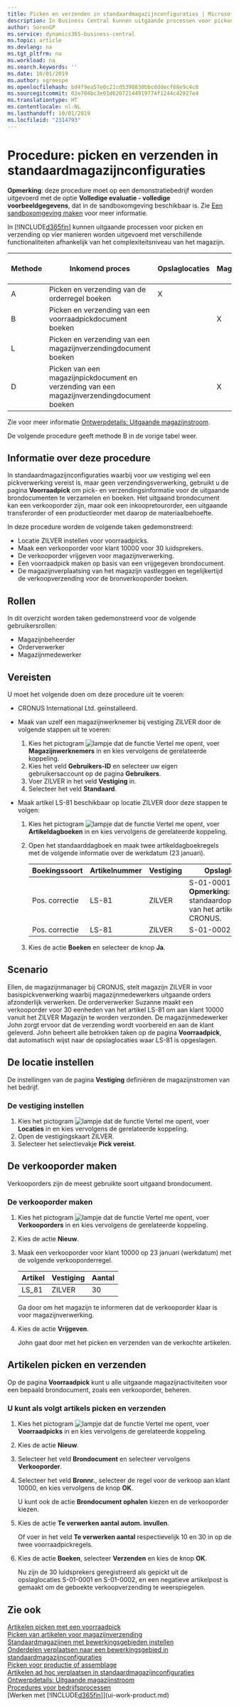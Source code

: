 ```yaml
---
title: Picken en verzenden in standaardmagazijnconfiguraties | Microsoft Docs
description: In Business Central kunnen uitgaande processen voor picken en verzending op vier manieren worden uitgevoerd met verschillende functionaliteiten afhankelijk van het complexiteitsniveau van het magazijn.
author: SorenGP
ms.service: dynamics365-business-central
ms.topic: article
ms.devlang: na
ms.tgt_pltfrm: na
ms.workload: na
ms.search.keywords: ''
ms.date: 10/01/2019
ms.author: sgroespe
ms.openlocfilehash: bd4f9ea57e0c21cd5398830bbcdddecf68e9c4c0
ms.sourcegitcommit: 02e704bc3e01d62072144919774f1244c42827e4
ms.translationtype: HT
ms.contentlocale: nl-NL
ms.lasthandoff: 10/01/2019
ms.locfileid: "2314793"
---
```

# <a name="walkthrough-picking-and-shipping-in-basic-warehouse-configurations"></a>Procedure: picken en verzenden in standaardmagazijnconfiguraties

**Opmerking**: deze procedure moet op een demonstratiebedrijf worden uitgevoerd met de optie **Volledige evaluatie - volledige voorbeeldgegevens**, dat in de sandboxomgeving beschikbaar is. Zie [Een sandboxomgeving maken](across-how-create-sandbox-environment.md) voor meer informatie.

In [!INCLUDE[d365fin](includes/d365fin_md.md)] kunnen uitgaande processen voor picken en verzending op vier manieren worden uitgevoerd met verschillende functionaliteiten afhankelijk van het complexiteitsniveau van het magazijn.  

|Methode|Inkomend proces|Opslaglocaties|Magazijnpicks|Verzendingen|Complexiteitsniveau (zie [Ontwerpdetails: Magazijninstelling](design-details-warehouse-setup.md))|  
|------------|---------------------|----------|-----------|---------------|--------------------------------------------------------------------------------------------------------------------|  
|A|Picken en verzending van de orderregel boeken|X|||2|  
|B|Picken en verzending van een voorraadpickdocument boeken||X||3|  
|L|Picken en verzending van een magazijnverzendingdocument boeken|||X|5-4-6|  
|D|Picken van een magazijnpickdocument en verzending van een magazijnverzendingdocument boeken||X|X|5-4-6|  

Zie voor meer informatie [Ontwerpdetails: Uitgaande magazijnstroom](design-details-outbound-warehouse-flow.md).  

De volgende procedure geeft methode B in de vorige tabel weer.  

## <a name="about-this-walkthrough"></a>Informatie over deze procedure  
In standaardmagazijnconfiguraties waarbij voor uw vestiging wel een pickverwerking vereist is, maar geen verzendingsverwerking, gebruikt u de pagina **Voorraadpick** om pick- en verzendingsinformatie voor de uitgaande brondocumenten te verzamelen en boeken. Het uitgaand brondocument kan een verkooporder zijn, maar ook een inkoopretourorder, een uitgaande transferorder of een productieorder met daarop de materiaalbehoefte.  

In deze procedure worden de volgende taken gedemonstreerd:  

-   Locatie ZILVER instellen voor voorraadpicks.  
-   Maak een verkooporder voor klant 10000 voor 30 luidsprekers.  
-   De verkooporder vrijgeven voor magazijnverwerking.  
-   Een voorraadpick maken op basis van een vrijgegeven brondocument.  
-   De magazijnverplaatsing van het magazijn vastleggen en tegelijkertijd de verkoopverzending voor de bronverkooporder boeken.  

## <a name="roles"></a>Rollen  
In dit overzicht worden taken gedemonstreerd voor de volgende gebruikersrollen:  

-   Magazijnbeheerder  
-   Orderverwerker  
-   Magazijnmedewerker  

## <a name="prerequisites"></a>Vereisten  
U moet het volgende doen om deze procedure uit te voeren:  

-   CRONUS International Ltd. geïnstalleerd.  
-   Maak van uzelf een magazijnwerknemer bij vestiging ZILVER door de volgende stappen uit te voeren:  

    1.  Kies het pictogram ![lampje dat de functie Vertel me opent](media/ui-search/search_small.png "Vertel me wat u wilt doen"), voer **Magazijnwerknemers** in en kies vervolgens de gerelateerde koppeling.  
    2.  Kies het veld **Gebruikers-ID** en selecteer uw eigen gebruikersaccount op de pagina **Gebruikers**.  
    3.  Voer ZILVER in het veld **Vestiging** in.  
    4.  Selecteer het veld **Standaard**.  

-   Maak artikel LS-81 beschikbaar op locatie ZILVER door deze stappen te volgen:  

    1.  Kies het pictogram ![lampje dat de functie Vertel me opent](media/ui-search/search_small.png "Vertel me wat u wilt doen"), voer **Artikeldagboeken** in en kies vervolgens de gerelateerde koppeling.  
    2.  Open het standaarddagboek en maak twee artikeldagboekregels met de volgende informatie over de werkdatum (23 januari).  

        |Boekingssoort|Artikelnummer|Vestiging|Opslaglocatie|Aantal|  
        |----------------|-----------------|-------------------|--------------|--------------|  
        |Pos. correctie|LS-81|ZILVER|S-01-0001 **Opmerking:** de standaardopslaglocatie van het artikel in CRONUS.|20|  
        |Pos. correctie|LS-81|ZILVER|S-01-0002|20|  

    3.  Kies de actie **Boeken** en selecteer de knop **Ja**.  

## <a name="story"></a>Scenario  
Ellen, de magazijnmanager bij CRONUS, stelt magazijn ZILVER in voor basispickverwerking waarbij magazijnmedewerkers uitgaande orders afzonderlijk verwerken. De orderverwerker Suzanne maakt een verkooporder voor 30 eenheden van het artikel LS-81 om aan klant 10000 vanuit het ZILVER Magazijn te worden verzonden. De magazijnmedewerker John zorgt ervoor dat de verzending wordt voorbereid en aan de klant geleverd. John beheert alle betrokken taken op de pagina **Voorraadpick**, dat automatisch wijst naar de opslaglocaties waar LS-81 is opgeslagen.  

## <a name="setting-up-the-location"></a>De locatie instellen  
De instellingen van de pagina **Vestiging** definiëren de magazijnstromen van het bedrijf.  

### <a name="to-set-up-the-location"></a>De vestiging instellen  
1.  Kies het pictogram ![lampje dat de functie Vertel me opent](media/ui-search/search_small.png "Vertel me wat u wilt doen"), voer **Locaties** in en kies vervolgens de gerelateerde koppeling.  
2.  Open de vestigingskaart ZILVER.  
3.  Selecteer het selectievakje **Pick vereist**.  

## <a name="creating-the-sales-order"></a>De verkooporder maken  
Verkooporders zijn de meest gebruikte soort uitgaand brondocument.  

### <a name="to-create-the-sales-order"></a>De verkooporder maken  
1.  Kies het pictogram ![lampje dat de functie Vertel me opent](media/ui-search/search_small.png "Vertel me wat u wilt doen"), voer **Verkooporders** in en kies vervolgens de gerelateerde koppeling.  
2.  Kies de actie **Nieuw**.  
3.  Maak een verkooporder voor klant 10000 op 23 januari (werkdatum) met de volgende verkooporderregel.  

    |Artikel|Vestiging|Aantal|  
    |----------|-------------------|--------------|  
    |LS_81|ZILVER|30|  

     Ga door om het magazijn te informeren dat de verkooporder klaar is voor magazijnverwerking.  

4.  Kies de actie **Vrijgeven**.  

    John gaat door met het picken en verzenden van de verkochte artikelen.  

## <a name="picking-and-shipping-items"></a>Artikelen picken en verzenden  
Op de pagina **Voorraadpick** kunt u alle uitgaande magazijnactiviteiten voor een bepaald brondocument, zoals een verkooporder, beheren.  

### <a name="to-pick-and-ship-items"></a>U kunt als volgt artikels picken en verzenden  
1.  Kies het pictogram ![lampje dat de functie Vertel me opent](media/ui-search/search_small.png "Vertel me wat u wilt doen"), voer **Voorraadpicks** in en kies vervolgens de gerelateerde koppeling.  
2.  Kies de actie **Nieuw**.  
3.  Selecteer het veld **Brondocument** en selecteer vervolgens **Verkooporder**.  
4.  Selecteer het veld **Bronnr.**, selecteer de regel voor de verkoop aan klant 10000, en kies vervolgens de knop **OK**.  

    U kunt ook de actie **Brondocument ophalen** kiezen en de verkooporder kiezen.  
5.  Kies de actie **Te verwerken aantal autom. invullen**.  

    Of voer in het veld **Te verwerken aantal** respectievelijk 10 en 30 in op de twee voorraadpickregels.  
6.  Kies de actie **Boeken**, selecteer **Verzenden** en kies de knop **OK**.  

    Nu zijn de 30 luidsprekers geregistreerd als gepickt uit de opslaglocaties S-01-0001 en S-01-0002, en een negatieve artikelpost is gemaakt om de geboekte verkoopverzending te weerspiegelen.  

## <a name="see-also"></a>Zie ook  
 [Artikelen picken met een voorraadpick](warehouse-how-to-pick-items-with-inventory-picks.md)   
 [Picken van artikelen voor magazijnverzending](warehouse-how-to-pick-items-for-warehouse-shipment.md)   
 [Standaardmagazijnen met bewerkingsgebieden instellen](warehouse-how-to-set-up-basic-warehouses-with-operations-areas.md)   
 [Onderdelen verplaatsen naar een bewerkingsgebied in standaardmagazijnconfiguraties](warehouse-how-to-move-components-to-an-operation-area-in-basic-warehousing.md)   
 [Picken voor productie of assemblage](warehouse-how-to-pick-for-production.md)   
 [Artikelen ad hoc verplaatsen in standaardmagazijnconfiguraties](warehouse-how-to-move-items-ad-hoc-in-basic-warehousing.md)   
 [Ontwerpdetails: Uitgaande magazijnstroom](design-details-outbound-warehouse-flow.md)   
 [Procedures voor bedrijfsprocessen](walkthrough-business-process-walkthroughs.md)  
 [Werken met [!INCLUDE[d365fin](includes/d365fin_md.md)]](ui-work-product.md)
